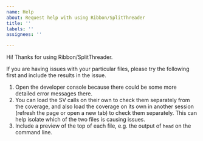 ```yaml
---
name: Help
about: Request help with using Ribbon/SplitThreader
title: ''
labels: ''
assignees: ''

---
```


Hi! Thanks for using Ribbon/SplitThreader.

If you are having issues with your particular files, please try the following first and include the results in the issue.
1. Open the developer console because there could be some more detailed error messages there.
2. You can load the SV calls on their own to check them separately from the coverage, and also load the coverage on its own in another session (refresh the page or open a new tab) to check them separately. This can help isolate which of the two files is causing issues.
3. Include a preview of the top of each file, e.g. the output of `head` on the command line.
